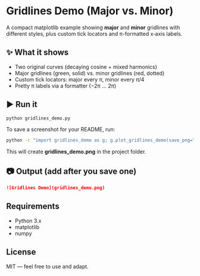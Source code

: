 # Gridlines Demo (Major vs. Minor)

A compact matplotlib example showing **major** and **minor** gridlines with different styles, plus custom tick locators and π-formatted x‑axis labels.

## ✨ What it shows
- Two original curves (decaying cosine + mixed harmonics)
- Major gridlines (green, solid) vs. minor gridlines (red, dotted)
- Custom tick locators: major every π, minor every π/4
- Pretty π labels via a formatter (−2π … 2π)

## ▶️ Run it
```bash
python gridlines_demo.py
```

To save a screenshot for your README, run:
```bash
python -c "import gridlines_demo as g; g.plot_gridlines_demo(save_png=True)"
```
This will create **gridlines_demo.png** in the project folder.

## 📷 Output (add after you save one)
```markdown
![Gridlines Demo](gridlines_demo.png)
```

## Requirements
- Python 3.x
- matplotlib
- numpy

## License
MIT — feel free to use and adapt.
